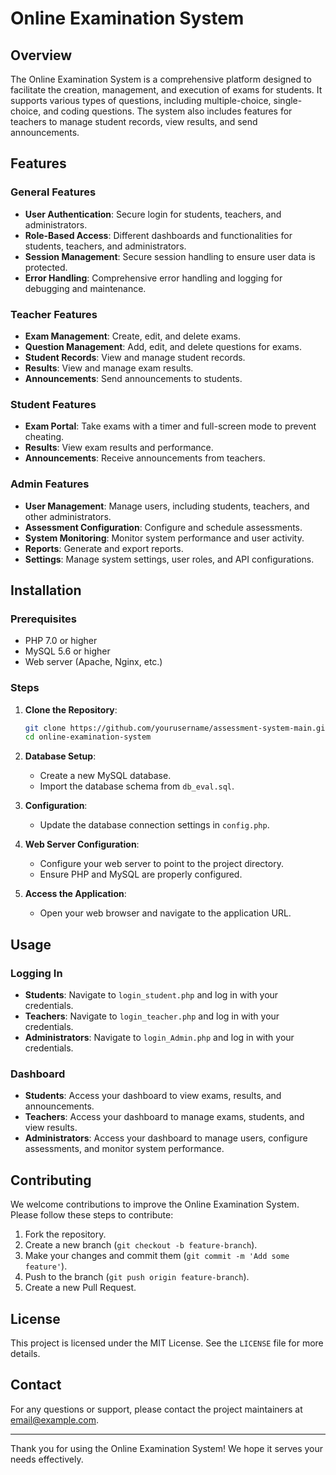 # Online Examination System

## Overview

The Online Examination System is a comprehensive platform designed to facilitate the creation, management, and execution of exams for students. It supports various types of questions, including multiple-choice, single-choice, and coding questions. The system also includes features for teachers to manage student records, view results, and send announcements.

## Features

### General Features
- **User Authentication**: Secure login for students, teachers, and administrators.
- **Role-Based Access**: Different dashboards and functionalities for students, teachers, and administrators.
- **Session Management**: Secure session handling to ensure user data is protected.
- **Error Handling**: Comprehensive error handling and logging for debugging and maintenance.

### Teacher Features
- **Exam Management**: Create, edit, and delete exams.
- **Question Management**: Add, edit, and delete questions for exams.
- **Student Records**: View and manage student records.
- **Results**: View and manage exam results.
- **Announcements**: Send announcements to students.

### Student Features
- **Exam Portal**: Take exams with a timer and full-screen mode to prevent cheating.
- **Results**: View exam results and performance.
- **Announcements**: Receive announcements from teachers.

### Admin Features
- **User Management**: Manage users, including students, teachers, and other administrators.
- **Assessment Configuration**: Configure and schedule assessments.
- **System Monitoring**: Monitor system performance and user activity.
- **Reports**: Generate and export reports.
- **Settings**: Manage system settings, user roles, and API configurations.

## Installation

### Prerequisites
- PHP 7.0 or higher
- MySQL 5.6 or higher
- Web server (Apache, Nginx, etc.)

### Steps
1. **Clone the Repository**:
   ```bash
   git clone https://github.com/yourusername/assessment-system-main.git
   cd online-examination-system
   ```

2. **Database Setup**:
   - Create a new MySQL database.
   - Import the database schema from `db_eval.sql`.

3. **Configuration**:
   - Update the database connection settings in `config.php`.

4. **Web Server Configuration**:
   - Configure your web server to point to the project directory.
   - Ensure PHP and MySQL are properly configured.

5. **Access the Application**:
   - Open your web browser and navigate to the application URL.

## Usage

### Logging In
- **Students**: Navigate to `login_student.php` and log in with your credentials.
- **Teachers**: Navigate to `login_teacher.php` and log in with your credentials.
- **Administrators**: Navigate to `login_Admin.php` and log in with your credentials.

### Dashboard
- **Students**: Access your dashboard to view exams, results, and announcements.
- **Teachers**: Access your dashboard to manage exams, students, and view results.
- **Administrators**: Access your dashboard to manage users, configure assessments, and monitor system performance.

## Contributing

We welcome contributions to improve the Online Examination System. Please follow these steps to contribute:

1. Fork the repository.
2. Create a new branch (`git checkout -b feature-branch`).
3. Make your changes and commit them (`git commit -m 'Add some feature'`).
4. Push to the branch (`git push origin feature-branch`).
5. Create a new Pull Request.

## License

This project is licensed under the MIT License. See the `LICENSE` file for more details.

## Contact

For any questions or support, please contact the project maintainers at [email@example.com](mailto:email@example.com).

---

Thank you for using the Online Examination System! We hope it serves your needs effectively.